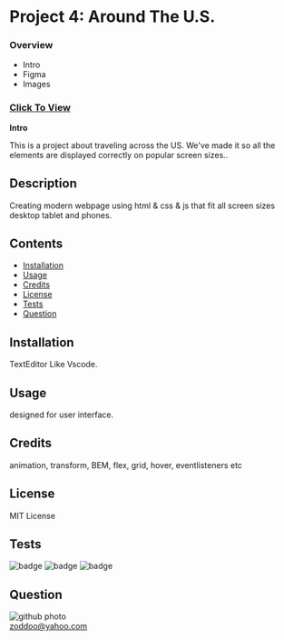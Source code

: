 # Project 4: Around The U.S.

### Overview
* Intro
* Figma
* Images

### [Click To View](https://muddoo.github.io/web_project_4/)

**Intro**

This is a project about traveling across the US. We've made it so all the elements are displayed correctly on popular screen sizes..

## Description

Creating modern webpage using html & css & js that fit all screen sizes desktop tablet and phones.


## Contents

* [Installation](#installation)
* [Usage](#usage)
* [Credits](#credits)
* [License](#license)
* [Tests](#tests)
* [Question](#question)
                 
## Installation

TextEditor Like Vscode.
                
## Usage

designed for user interface.

## Credits
 
animation, transform, BEM, flex, grid, hover, eventlisteners etc 

## License

MIT License 
                
## Tests

![badge](https://img.shields.io/badge/License-MIT-yellowgreen)
![badge](https://img.shields.io/badge/dependencies-upto%20date-ff69b4)
![badge](https://img.shields.io/badge/Version-v1.0.0-blue)

## Question

![github photo](https://avatars2.githubusercontent.com/u/58055188?v=4)                  
zoddoo@yahoo.com
